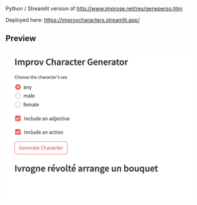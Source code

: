 Python / Streamlit version of http://www.improse.net/res/geneperso.htm

Deployed here:
https://improvcharacters.streamlit.app/


## Preview
![Screenshot of the app](screenshot.png)